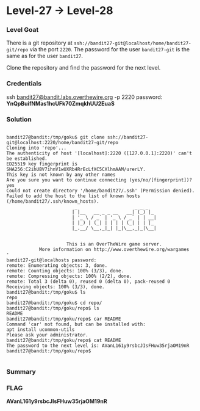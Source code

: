 # Level-27 -> Level-28

### Level Goat
There is a git repository at `ssh://bandit27-git@localhost/home/bandit27-git/repo` via the port `2220`. The password for the user `bandit27-git` is the same as for the user `bandit27`.

Clone the repository and find the password for the next level.
### Credentials
ssh bandit27@bandit.labs.overthewire.org -p 2220
password: **YnQpBuifNMas1hcUFk70ZmqkhUU2EuaS**
### Solution
```shell

bandit27@bandit:/tmp/goku$ git clone ssh://bandit27-git@localhost:2220/home/bandit27-git/repo
Cloning into 'repo'...
The authenticity of host '[localhost]:2220 ([127.0.0.1]:2220)' can't be established.
ED25519 key fingerprint is SHA256:C2ihUBV7ihnV1wUXRb4RrEcLfXC5CXlhmAAM/urerLY.
This key is not known by any other names
Are you sure you want to continue connecting (yes/no/[fingerprint])? yes
Could not create directory '/home/bandit27/.ssh' (Permission denied).
Failed to add the host to the list of known hosts (/home/bandit27/.ssh/known_hosts).
                         _                     _ _ _
                        | |__   __ _ _ __   __| (_) |_
                        | '_ \ / _` | '_ \ / _` | | __|
                        | |_) | (_| | | | | (_| | | |_
                        |_.__/ \__,_|_| |_|\__,_|_|\__|


                      This is an OverTheWire game server.
            More information on http://www.overthewire.org/wargames
'
bandit27-git@localhosts password:
remote: Enumerating objects: 3, done.
remote: Counting objects: 100% (3/3), done.
remote: Compressing objects: 100% (2/2), done.
remote: Total 3 (delta 0), reused 0 (delta 0), pack-reused 0
Receiving objects: 100% (3/3), done.
bandit27@bandit:/tmp/goku$ ls
repo
bandit27@bandit:/tmp/goku$ cd repo/
bandit27@bandit:/tmp/goku/repo$ ls
README
bandit27@bandit:/tmp/goku/repo$ car README
Command 'car' not found, but can be installed with:
apt install ucommon-utils
Please ask your administrator.
bandit27@bandit:/tmp/goku/repo$ cat README
The password to the next level is: AVanL161y9rsbcJIsFHuw35rjaOM19nR
bandit27@bandit:/tmp/goku/repo$


```
### Summary

### FLAG
**AVanL161y9rsbcJIsFHuw35rjaOM19nR** 